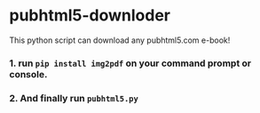 # pubhtml5-downloder
This python script can download any pubhtml5.com e-book!

### 1. run `pip install img2pdf` on your command prompt or console.
### 2. And finally run `pubhtml5.py`
